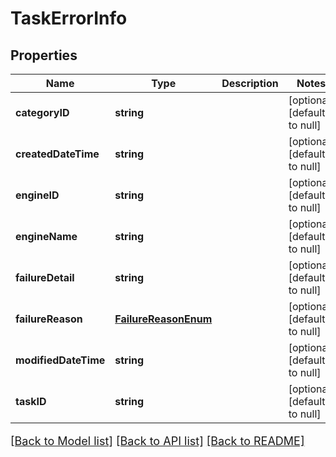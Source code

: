 # TaskErrorInfo

## Properties
Name | Type | Description | Notes
------------ | ------------- | ------------- | -------------
**categoryID** | **string** |  | [optional] [default to null]
**createdDateTime** | **string** |  | [optional] [default to null]
**engineID** | **string** |  | [optional] [default to null]
**engineName** | **string** |  | [optional] [default to null]
**failureDetail** | **string** |  | [optional] [default to null]
**failureReason** | [**FailureReasonEnum**](FailureReasonEnum.md) |  | [optional] [default to null]
**modifiedDateTime** | **string** |  | [optional] [default to null]
**taskID** | **string** |  | [optional] [default to null]

[[Back to Model list]](../README.md#documentation-for-models) [[Back to API list]](../README.md#documentation-for-api-endpoints) [[Back to README]](../README.md)

<style>
     p, ul, ol, li { font-size: 18px !important;}
</style>


